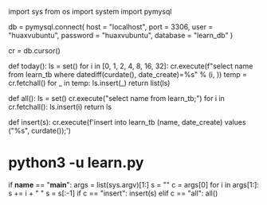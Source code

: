 import sys
from os import system
import pymysql

db = pymysql.connect(
    host = "localhost",
    port = 3306,
    user = "huaxvubuntu",
    password = "huaxvubuntu",
    database = "learn_db"
)

cr = db.cursor()

def today():
    ls = set()
    for i in [0, 1, 2, 4, 8, 16, 32]:
        cr.execute(f"select name from learn_tb where datediff(curdate(), date_create)=%s" % (i, ))
        temp = cr.fetchall()
        for _ in temp:
            ls.insert(_)
    return list(ls)

def all():
    ls = set()
    cr.execute("select name from learn_tb;")
    for i in cr.fetchall():
        ls.insert(i)
    return ls

def insert(s):
    cr.execute(f'insert into learn_tb (name, date_create) values ("%s", curdate());')
    

# python3 -u learn.py
if __name__ == "__main__":
    args = list(sys.argv)[1:]
    s = ""
    c = args[0]
    for i in args[1:]:
        s += i + " "
    s = s[:-1]
    if c == "insert":
        insert(s)
    elif c == "all":
        all()
